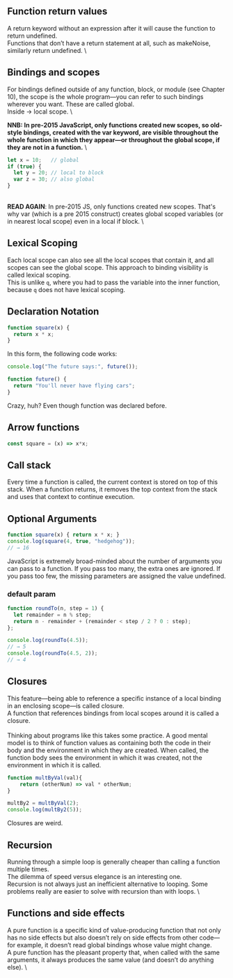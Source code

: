 ## Function return values

A return keyword without an expression after it will cause the function to return undefined. \
Functions that don’t have a return statement at all, such as makeNoise, similarly return undefined. \ 

## Bindings and scopes

For bindings defined outside of any function, block, or module (see Chapter 10), the scope is the whole program—you can refer to such bindings wherever you want. These are called global. \
Inside -> local scope. \

__NNB: In pre-2015 JavaScript, only functions created new scopes, so old-style bindings, created with the var keyword, are visible throughout the whole function in which they appear—or throughout the global scope, if they are not in a function.__
\

```javascript
let x = 10;   // global
if (true) {
  let y = 20; // local to block
  var z = 30; // also global
}
```
\
__READ AGAIN__: In pre-2015 JS, only functions created new scopes. That's why var (which is a pre 2015 construct) creates global scoped variables (or in nearest local scope) even in a local if block.
\

## Lexical Scoping

Each local scope can also see all the local scopes that contain it, and all scopes can see the global scope. This approach to binding visibility is called lexical scoping. \
This is unlike `q`, where you had to pass the variable into the inner function, because `q` does not have lexical scoping.

## Declaration Notation

```javascript
function square(x) {
  return x * x;
}
```

In this form, the following code works:


```javascript
console.log("The future says:", future());

function future() {
  return "You'll never have flying cars";
}
```

Crazy, huh? Even though function was declared before.

## Arrow functions

```javascript
const square = (x) => x*x;
```

## Call stack

Every time a function is called, the current context is stored on top of this stack. When a function returns, it removes the top context from the stack and uses that context to continue execution.

## Optional Arguments

```javascript
function square(x) { return x * x; }
console.log(square(4, true, "hedgehog"));
// → 16
```

JavaScript is extremely broad-minded about the number of arguments you can pass to a function. If you pass too many, the extra ones are ignored. If you pass too few, the missing parameters are assigned the value undefined.

### default param

```javascript
function roundTo(n, step = 1) {
  let remainder = n % step;
  return n - remainder + (remainder < step / 2 ? 0 : step);
};

console.log(roundTo(4.5));
// → 5
console.log(roundTo(4.5, 2));
// → 4
```

## Closures

This feature—being able to reference a specific instance of a local binding in an enclosing scope—is called closure. \
A function that references bindings from local scopes around it is called a closure. \
\
Thinking about programs like this takes some practice. A good mental model is to think of function values as containing both the code in their body and the environment in which they are created. When called, the function body sees the environment in which it was created, not the environment in which it is called.

```javascript
function multByVal(val){
    return (otherNum) => val * otherNum;
}

multBy2 = multByVal(2);
console.log(multBy2(5));
```

Closures are weird.

## Recursion

Running through a simple loop is generally cheaper than calling a function multiple times. \
The dilemma of speed versus elegance is an interesting one. \
Recursion is not always just an inefficient alternative to looping. Some problems really are easier to solve with recursion than with loops. \

## Functions and side effects

A pure function is a specific kind of value-producing function that not only has no side effects but also doesn’t rely on side effects from other code—for example, it doesn’t read global bindings whose value might change. \
A pure function has the pleasant property that, when called with the same arguments, it always produces the same value (and doesn’t do anything else). \
